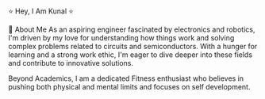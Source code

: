 ⭐ Hey, I Am Kunal ⭐

👋 About Me
As an aspiring engineer fascinated by electronics and robotics, I'm driven by my love for understanding how things work and solving complex problems related to circuits and semiconductors. With a hunger for learning and a strong work ethic, I'm eager to dive deeper into these fields and contribute to innovative solutions. 

Beyond Academics, I am a dedicated Fitness enthusiast who believes in pushing both physical and mental limits and focuses on self development.










<!---
KunalDhiman168/KunalDhiman168 is a ✨ special ✨ repository because its `README.md` (this file) appears on your GitHub profile.
You can click the Preview link to take a look at your changes.
--->
